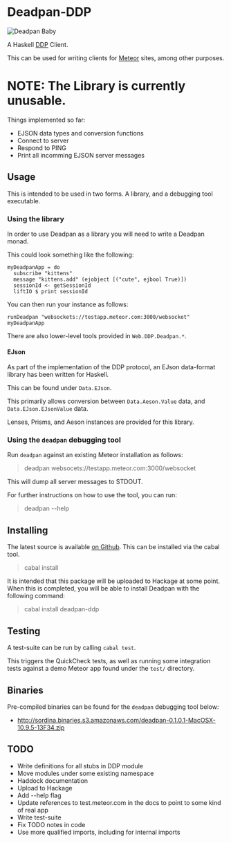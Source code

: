 # Deadpan-DDP

![Deadpan Baby](http://i.imgur.com/Nc5mA2j.png)

A Haskell
[DDP](https://github.com/meteor/meteor/blob/devel/packages/ddp/DDP.md)
Client.

This can be used for writing clients for [Meteor](https://www.meteor.com/) sites, among other purposes.

# NOTE: The Library is currently unusable.

Things implemented so far:

* EJSON data types and conversion functions
* Connect to server
* Respond to PING
* Print all incomming EJSON server messages

## Usage

This is intended to be used in two forms. A library, and a debugging tool executable.

### Using the library

In order to use Deadpan as a library you will need to write a Deadpan monad.

This could look something like the following:

    myDeadpanApp = do
      subscribe "kittens"
      message "kittens.add" (ejobject [("cute", ejbool True)])
      sessionId <- getSessionId
      liftIO $ print sessionId


You can then run your instance as follows:

    runDeadpan "websockets://testapp.meteor.com:3000/websocket" myDeadpanApp


There are also lower-level tools provided in `Web.DDP.Deadpan.*`.

#### EJson

As part of the implementation of the DDP protocol, an EJson data-format
library has been written for Haskell.

This can be found under `Data.EJson`.

This primarily allows conversion between `Data.Aeson.Value` data,
and `Data.EJson.EJsonValue` data.

Lenses, Prisms, and Aeson instances are provided for this library.


### Using the `deadpan` debugging tool

Run `deadpan` against an existing Meteor installation as follows:

> deadpan websocets://testapp.meteor.com:3000/websocket

This will dump all server messages to STDOUT.

For further instructions on how to use the tool, you can run:

> deadpan --help


## Installing

The latest source is available [on Github](https://github.com/sordina/Deadpan-DDP).
This can be installed via the cabal tool.

> cabal install

It is intended that this package will be uploaded to Hackage at some point.
When this is completed, you will be able to install Deadpan with the following command:

> cabal install deadpan-ddp


## Testing

A test-suite can be run by calling `cabal test`.

This triggers the QuickCheck tests, as well as running some integration tests against
a demo Meteor app found under the `test/` directory.


## Binaries

Pre-compiled binaries can be found for the `deadpan` debugging tool below:

* <http://sordina.binaries.s3.amazonaws.com/deadpan-0.1.0.1-MacOSX-10.9.5-13F34.zip>


## TODO

* Write definitions for all stubs in DDP module
* Move modules under some existing namespace
* Haddock documentation
* Upload to Hackage
* Add --help flag
* Update references to test.meteor.com in the docs to point to some kind of real app
* Write test-suite
* Fix TODO notes in code
* Use more qualified imports, including for internal imports
